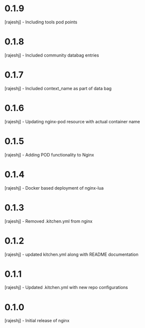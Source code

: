 # 0.1.9
[rajeshj] - Including tools pod points
# 0.1.8
[rajeshj] - Included community databag entries
# 0.1.7
[rajeshj] - Included context_name as part of data bag
# 0.1.6
[rajeshj] - Updating nginx-pod resource with actual container name
# 0.1.5
[rajeshj] - Adding POD functionality to Nginx
# 0.1.4
[rajeshj] - Docker based deployment of nginx-lua
# 0.1.3
[rajeshj] - Removed .kitchen.yml from nginx
# 0.1.2
[rajeshj] - updated kitchen.yml along with README documentation
# 0.1.1
[rajeshj] - Updated .kitchen.yml with new repo configurations
# 0.1.0
[rajeshj] - Initial release of nginx
